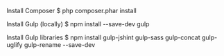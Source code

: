 Install Composer
$ php composer.phar install

Install Gulp (locally)
$ npm install --save-dev gulp

Install Gulp libraries
$ npm install gulp-jshint gulp-sass gulp-concat gulp-uglify gulp-rename --save-dev